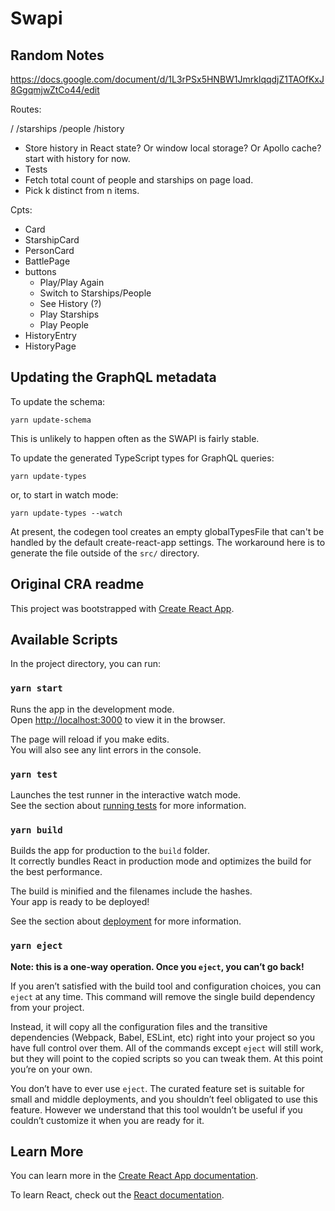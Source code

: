 # Swapi

## Random Notes

https://docs.google.com/document/d/1L3rPSx5HNBW1JmrklqqdjZ1TAOfKxJ8GgqmjwZtCo44/edit

Routes:

/
/starships
/people
/history

- Store history in React state? Or window local storage? Or Apollo cache? start with history for now.
- Tests
- Fetch total count of people and starships on page load.
- Pick k distinct from n items.

Cpts:

- Card
- StarshipCard
- PersonCard
- BattlePage
- buttons
  - Play/Play Again
  - Switch to Starships/People
  - See History (?)
  - Play Starships
  - Play People
- HistoryEntry
- HistoryPage

## Updating the GraphQL metadata

To update the schema:

```
yarn update-schema
```

This is unlikely to happen often as the SWAPI is fairly stable.

To update the generated TypeScript types for GraphQL queries:

```
yarn update-types
```

or, to start in watch mode:

```
yarn update-types --watch
```

At present, the codegen tool creates an empty globalTypesFile that can't be handled by the default create-react-app settings. The workaround here is to generate the file outside of the `src/` directory.

## Original CRA readme

This project was bootstrapped with [Create React App](https://github.com/facebook/create-react-app).

## Available Scripts

In the project directory, you can run:

### `yarn start`

Runs the app in the development mode.<br />
Open [http://localhost:3000](http://localhost:3000) to view it in the browser.

The page will reload if you make edits.<br />
You will also see any lint errors in the console.

### `yarn test`

Launches the test runner in the interactive watch mode.<br />
See the section about [running tests](https://facebook.github.io/create-react-app/docs/running-tests) for more information.

### `yarn build`

Builds the app for production to the `build` folder.<br />
It correctly bundles React in production mode and optimizes the build for the best performance.

The build is minified and the filenames include the hashes.<br />
Your app is ready to be deployed!

See the section about [deployment](https://facebook.github.io/create-react-app/docs/deployment) for more information.

### `yarn eject`

**Note: this is a one-way operation. Once you `eject`, you can’t go back!**

If you aren’t satisfied with the build tool and configuration choices, you can `eject` at any time. This command will remove the single build dependency from your project.

Instead, it will copy all the configuration files and the transitive dependencies (Webpack, Babel, ESLint, etc) right into your project so you have full control over them. All of the commands except `eject` will still work, but they will point to the copied scripts so you can tweak them. At this point you’re on your own.

You don’t have to ever use `eject`. The curated feature set is suitable for small and middle deployments, and you shouldn’t feel obligated to use this feature. However we understand that this tool wouldn’t be useful if you couldn’t customize it when you are ready for it.

## Learn More

You can learn more in the [Create React App documentation](https://facebook.github.io/create-react-app/docs/getting-started).

To learn React, check out the [React documentation](https://reactjs.org/).
